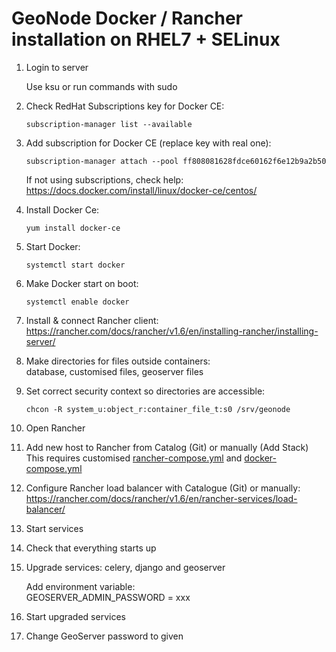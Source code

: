 # GeoNode Docker / Rancher installation on RHEL7 + SELinux

1) Login to server

    Use ksu or run commands with sudo

2) Check RedHat Subscriptions key for Docker CE:
    ```
    subscription-manager list --available
    ```

3) Add subscription for Docker CE (replace key with real one):
    ```
    subscription-manager attach --pool ff808081628fdce60162f6e12b9a2b50
    ```

    If not using subscriptions, check help: \
    https://docs.docker.com/install/linux/docker-ce/centos/

4) Install Docker Ce:
    ```
    yum install docker-ce
    ```

5) Start Docker:
    ```
    systemctl start docker
    ```

6) Make Docker start on boot:
    ```
    systemctl enable docker
    ```

7) Install & connect Rancher client: \
    https://rancher.com/docs/rancher/v1.6/en/installing-rancher/installing-server/

8) Make directories for files outside containers: \
    database, customised files, geoserver files

9) Set correct security context so directories are accessible:
    ```
    chcon -R system_u:object_r:container_file_t:s0 /srv/geonode
    ```

10) Open Rancher

11) Add new host to Rancher from Catalog (Git) or manually (Add Stack) \
    This requires customised [rancher-compose.yml](https://github.com/resilienceacademy/geonodera/blob/master/server-configurations/rancher-1.6-catalog/templates/0/rancher-compose.yml) and [docker-compose.yml](https://github.com/resilienceacademy/geonodera/blob/master/server-configurations/rancher-1.6-catalog/templates/0/docker-compose.yml)

12) Configure Rancher load balancer with Catalogue (Git) or manually: \
    https://rancher.com/docs/rancher/v1.6/en/rancher-services/load-balancer/

13) Start services

14) Check that everything starts up

15) Upgrade services: celery, django and geoserver

    Add environment variable: \
    GEOSERVER_ADMIN_PASSWORD = xxx

16) Start upgraded services

17) Change GeoServer password to given